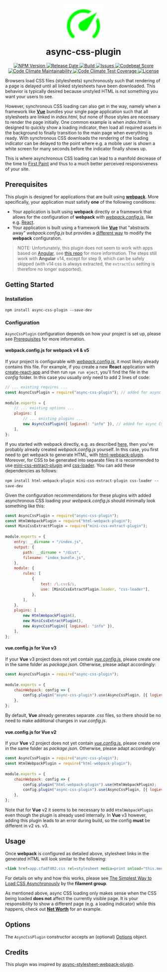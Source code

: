 <h1 align="center">
  <img width="128" src="https://raw.githubusercontent.com/andreashuber69/async-css-plugin/develop/doc/icon.svg?sanitize=true"><br>
  async-css-plugin
</h1>
<p align="center">
  <a href="https://www.npmjs.com/package/async-css-plugin">
    <img src="https://img.shields.io/npm/v/async-css-plugin" alt="NPM Version">
  </a>
  <a href="https://github.com/andreashuber69/async-css-plugin/releases/latest">
    <img src="https://img.shields.io/github/release-date/andreashuber69/async-css-plugin.svg" alt="Release Date">
  </a>
  <a href="https://travis-ci.com/github/andreashuber69/async-css-plugin">
    <img src="https://travis-ci.com/andreashuber69/async-css-plugin.svg?branch=master" alt="Build">
  </a>
  <a href="https://github.com/andreashuber69/async-css-plugin/issues">
    <img src="https://img.shields.io/github/issues-raw/andreashuber69/async-css-plugin.svg" alt="Issues">
  </a>
  <a href="https://codebeat.co/projects/github-com-andreashuber69-async-css-plugin-develop">
    <img src="https://codebeat.co/badges/8c3c1b09-c029-483a-a812-72e3d9583306" alt="Codebeat Score">
  </a>
  <a href="https://codeclimate.com/github/andreashuber69/async-css-plugin/maintainability">
    <img src="https://api.codeclimate.com/v1/badges/b071b5fbd1aaf7aafbd6/maintainability" alt="Code Climate Maintainability">
  </a>
  <a href="https://codeclimate.com/github/andreashuber69/async-css-plugin/test_coverage">
    <img src="https://api.codeclimate.com/v1/badges/b071b5fbd1aaf7aafbd6/test_coverage" alt="Code Climate Test Coverage">
  </a>
  <a href="https://github.com/andreashuber69/async-css-plugin/blob/develop/LICENSE">
    <img src="https://img.shields.io/github/license/andreashuber69/async-css-plugin.svg" alt="License">
  </a>
</p>

Browsers load CSS files (stylesheets) synchronously such that rendering of a page is delayed until all linked
stylesheets have been downloaded. This behavior is typically desired because unstyled HTML is not something you want
your users to see.

However, synchronous CSS loading can also get in the way, namely when a framework like **[Vue](https://vuejs.org)**
bundles your single page application such that all stylesheets are linked in *index.html*, but none of those styles are
necessary to render the page initially. One common example is when *index.html* is designed to quickly show a loading
indicator, then load all required assets in the background to finally transition to the main page when everything is
ready. With synchronous CSS downloads the rendering of the loading indicator can be delayed to the point where e.g. a
mobile user is shown a white screen for many seconds before the indicator finally shows up.

This is where asynchronous CSS loading can lead to a manifold decrease of the time to
[First Paint](https://stackoverflow.com/questions/42209419/time-to-first-paint-vs-first-meaningful-paint) and thus to a
much better perceived responsiveness of your site.

## Prerequisites

This plugin is designed for applications that are built using **[webpack](https://webpack.js.org/)**. More
specifically, your application must satisfy **one** of the following conditions:

- Your application is built using **webpack** directly or a framework that allows for the configuration of **webpack**
  with *[webpack.config.js](https://webpack.js.org/configuration/)*, like e.g. [React](https://reactjs.org/).
- Your application is built using a framework like **[Vue](https://vuejs.org)** that "abstracts away"
  *webpack.config.js* but provides a [different way](https://cli.vuejs.org/guide/webpack.html#chaining-advanced) to
  modify the **webpack** configuration.

> NOTE: Unfortunately, this plugin does not seem to work with apps based on [Angular](https://angular.io/), see
> [this repo](https://github.com/andreashuber69/async-css-angular-example) for more information. The steps still
> work with **Angular** v14, except for step 9, which can be safely skipped (with v14 css is always extracted, the
> `extractCss` setting is therefore no longer supported).

## Getting Started

### Installation

`npm install async-css-plugin --save-dev`

### Configuration

`AsyncCssPlugin` configuration depends on how your project is set up, please see [Prerequisites](#prerequisites) for
more information.

#### webpack.config.js for webpack v4 & v5

If your project is configurable with *[webpack.config.js](https://webpack.js.org/configuration/)*, it most likely
already contains this file. For example, if you create a new **React** application with
[create-react-app](https://www.npmjs.com/package/create-react-app) and then run `npm run eject`, you'll find the file
in the *config* folder. In this case you usually only need to add 2 lines of code:

``` js
// ... existing requires ...
const AsyncCssPlugin = require("async-css-plugin"); // added for async CSS loading

module.exports = {
    // ... existing options ...
    plugins: [
        // ... existing plugins ...
        new AsyncCssPlugin({ logLevel: "info" }), // added for async CSS loading
    ],
};
```

If you started with webpack directly, e.g. as described
[here](https://webpack.js.org/guides/getting-started/#basic-setup), then you've probably already created
*webpack.config.js* yourself. In this case, you first need to get webpack to generate HTML, with
[html-webpack-plugin](https://webpack.js.org/plugins/html-webpack-plugin/). Moreover, for CSS to be
generated into separate files it is recommended to use
[mini-css-extract-plugin](https://webpack.js.org/plugins/mini-css-extract-plugin/) and
[css-loader](https://webpack.js.org/loaders/css-loader/). You can add these dependencies as follows:

`npm install html-webpack-plugin mini-css-extract-plugin css-loader --save-dev`

Given the configuration recommendations for these plugins with added asynchronous CSS loading your *webpack.config.js*
should minimally look something like this:

``` js
const AsyncCssPlugin = require("async-css-plugin");
const HtmlWebpackPlugin = require("html-webpack-plugin");
const MiniCssExtractPlugin = require("mini-css-extract-plugin");

module.exports = {
    entry: __dirname + "/index.js",
    output: {
        path: __dirname + "/dist",
        filename: "index_bundle.js",
    },
    module: {
        rules: [
            {
                test: /\.css$/i,
                use: [MiniCssExtractPlugin.loader, "css-loader"],
            },
        ],
    },
    plugins: [
        new HtmlWebpackPlugin(),
        new MiniCssExtractPlugin(),
        new AsyncCssPlugin({ logLevel: "info" }),
    ],
};
```

#### vue.config.js for Vue v3

If your **Vue** v3 project does not yet contain *[vue.config.js](https://cli.vuejs.org/config/)*, please create one in the
same folder as *package.json*. Otherwise, please adapt accordingly:

``` js
const AsyncCssPlugin = require("async-css-plugin");

module.exports = {
    chainWebpack: config => {
        config.plugin("async-css-plugin").use(AsyncCssPlugin, [{ logLevel: "info" }]);
    },
};
```

By default, **Vue** already generates separate *.css* files, so there should be no need to make additional changes in
*vue.config.js*.

#### vue.config.js for Vue v2

If your **Vue** v2 project does not yet contain *[vue.config.js](https://cli.vuejs.org/config/)*, please create one in the
same folder as *package.json*. Otherwise, please adapt accordingly:

``` js
const AsyncCssPlugin = require("async-css-plugin");
const HtmlWebpackPlugin = require("html-webpack-plugin");

module.exports = {
    chainWebpack: config => {
        config.plugin("html-webpack-plugin").use(HtmlWebpackPlugin);
        config.plugin("async-css-plugin").use(AsyncCssPlugin, [{ logLevel: "info" }]);
    },
};
```

Note that for **Vue** v2 it seems to be necessary to add `HtmlWebpackPlugin` even though the plugin is already
used internally. In **Vue** v3 however, adding this plugin leads to an error during build, so the config **must** be
different in v2 vs. v3.

## Usage

Once **webpack** is configured as detailed above, stylesheet links in the generated HTML will look similar to the
following:

``` html
<link href=app.cfadf482.css rel=stylesheet media=print onload="this.media='all'">
```

For details on why and how this works, please see
[The Simplest Way to Load CSS Asynchronously](https://www.filamentgroup.com/lab/load-css-simpler/) by the
**filament group**.

As mentioned above, async CSS loading only makes sense when the CSS being loaded **does not** affect the currently
visible page. It is your responsibility to show a different page (e.g. a loading indicator) while this happens, check
out **[Net Worth](https://andreashuber69.github.io/net-worth)** for an example.

## Options

The `AsyncCssPlugin` constructor accepts an (optional)
[Options](https://github.com/andreashuber69/async-css-plugin/blob/develop/src/Options.ts) object.

## Credits

This plugin was inspired by
[async-stylesheet-webpack-plugin](https://github.com/devpreview/async-stylesheet-webpack-plugin).
